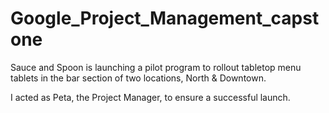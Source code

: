 # Google_Project_Management_capstone
Sauce and Spoon is launching a pilot program to rollout tabletop menu tablets in the bar section of two locations, North &amp; Downtown. 

I acted as Peta, the Project Manager, to ensure a successful launch.
